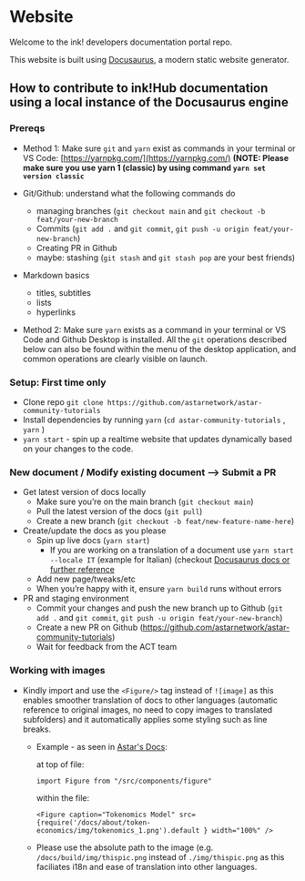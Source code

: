 # Website

Welcome to the ink! developers documentation portal repo.

This website is built using [Docusaurus](https://docusaurus.io/), a modern static website generator.

## How to contribute to ink!Hub documentation using a local instance of the Docusaurus engine

### Prereqs

  - Method 1: Make sure `git` and `yarn` exist as commands in your terminal or VS Code: [https://yarnpkg.com/](https://yarnpkg.com/) **(NOTE: Please make sure you use yarn 1 (classic) by using command `yarn set version classic`**
  - Git/Github: understand what the following commands do
      - managing branches (`git checkout main` and `git checkout -b feat/your-new-branch`
      - Commits (`git add .` and `git commit`, `git push -u origin feat/your-new-branch`)
      - Creating PR in Github
      - maybe: stashing (`git stash` and `git stash pop` are your best friends)
  - Markdown basics
      - titles, subtitles
      - lists
      - hyperlinks
  
  - Method 2: Make sure `yarn` exists as a command in your terminal or VS Code and Github Desktop is installed. All the `git` operations described below can also be found within the menu of the desktop application, and common operations are clearly visible on launch.

### Setup: First time only

  - Clone repo `git clone https://github.com/astarnetwork/astar-community-tutorials`
  - Install dependencies by running `yarn` (`cd astar-community-tutorials` , `yarn` )
  - `yarn start` - spin up a realtime website that updates dynamically based on your changes to the code.

### New document / Modify existing document --> Submit a PR
  
  -  Get latest version of docs locally
      - Make sure you’re on the main branch (`git checkout main`)
      - Pull the latest version of the docs (`git pull`)
      - Create a new branch (`git checkout -b feat/new-feature-name-here`)
  - Create/update the docs as you please
      - Spin up live docs (`yarn start`)
        - If you are working on a translation of a document use `yarn start --locale IT` (example for Italian) (checkout [Docusaurus docs or further reference](https://docusaurus.io/docs/i18n/tutorial)
      - Add new page/tweaks/etc
      - When you’re happy with it, ensure `yarn build` runs without errors
  - PR and staging environment
      - Commit your changes and push the new branch up to Github (`git add .` and `git commit`, `git push -u origin feat/your-new-branch`)
      - Create a new PR on Github (https://github.com/astarnetwork/astar-community-tutorials)
      - Wait for feedback from the ACT team

### Working with images

  - Kindly import and use the `<Figure/>` tag instead of `![image]` as this enables smoother translation of docs to other languages (automatic reference to original images, no need to copy images to translated subfolders) and it automatically applies some styling such as line breaks.
    
    - Example - as seen in [Astar's Docs](https://github.com/AstarNetwork/astar-docs/blob/d530139ca7a5ab034a783981d313542e02fdfb54/docs/about/token-economics/inflationary-model.md):
      
      at top of file:
      ```
      import Figure from "/src/components/figure"
      ```
      
      within the file:
      ```
      <Figure caption="Tokenomics Model" src={require('/docs/about/token-economics/img/tokenomics_1.png').default } width="100%" /> 
      ```

    - Please use the absolute path to the image (e.g. `/docs/build/img/thispic.png` instead of `./img/thispic.png` as this faciliates i18n and ease of translation into other languages.
